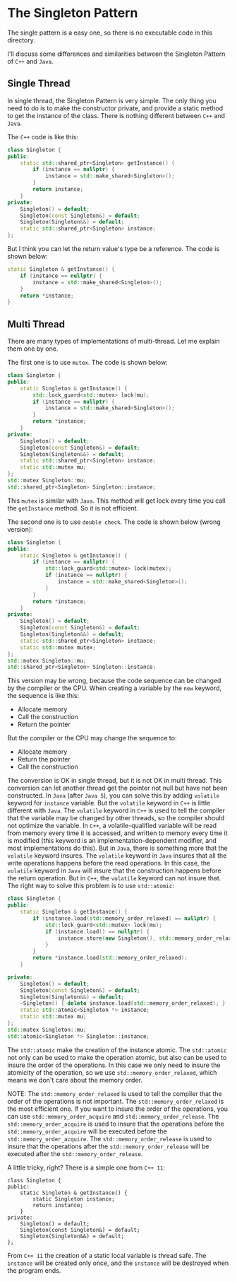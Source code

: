 # The Singleton Pattern
The single pattern is a easy one, so there is no executable code in this directory.

I'll discuss some differences and similarities between the Singleton Pattern of `C++` and `Java`.

## Single Thread
In single thread, the Singleton Pattern is very simple. The only thing you need to do is to make the constructor private, and provide a static method to get the instance of the class. There is nothing different between `C++` and `Java`.

The `C++` code is like this:

```cpp
class Singleton {
public:
    static std::shared_ptr<Singleton> getInstance() {
        if (instance == nullptr) {
            instance = std::make_shared<Singleton>();
        }
        return instance;
    }
private:
    Singleton() = default;
    Singleton(const Singleton&) = default;
    Singleton(Singleton&&) = default;
    static std::shared_ptr<Singleton> instance;
};
```

But I think you can let the return value's type be a reference. The code is shown below:

```cpp
static Singleton & getInstance() {
    if (instance == nullptr) {
        instance = std::make_shared<Singleton>();
    }
    return *instance;
}
```

## Multi Thread
There are many types of implementations of multi-thread. Let me explain them one by one.

The first one is to use `mutex`. The code is shown below:

```cpp
class Singleton {
public:
    static Singleton & getInstance() {
        std::lock_guard<std::mutex> lock(mu);
        if (instance == nullptr) {
            instance = std::make_shared<Singleton>();
        }
        return *instance;
    }
private:
    Singleton() = default;
    Singleton(const Singleton&) = default;
    Singleton(Singleton&&) = default;
    static std::shared_ptr<Singleton> instance;
    static std::mutex mu;
};
std::mutex Singleton::mu;
std::shared_ptr<Singleton> Singleton::instance;
```

This `mutex` is similar with `Java`. This method will get lock every time you call the `getInstance` method. So it is not efficient.

The second one is to use `double check`. The code is shown below (wrong version):

```cpp
class Singleton {
public:
    static Singleton & getInstance() {
        if (instance == nullptr) {
            std::lock_guard<std::mutex> lock(mutex);
            if (instance == nullptr) {
                instance = std::make_shared<Singleton>();
            }
        }
        return *instance;
    }
private:
    Singleton() = default;
    Singleton(const Singleton&) = default;
    Singleton(Singleton&&) = default;
    static std::shared_ptr<Singleton> instance;
    static std::mutex mutex;
};
std::mutex Singleton::mu;
std::shared_ptr<Singleton> Singleton::instance;
```

This version may be wrong, because the code sequence can be changed by the compiler or the CPU. When creating a variable by the `new` keyword, the sequence is like this:
* Allocate memory
* Call the construction
* Return the pointer

But the compiler or the CPU may change the sequence to:
* Allocate memory
* Return the pointer
* Call the construction

The conversion is OK in single thread, but it is not OK in multi thread. This conversion can let another thread get the pointer not null but have not been constructed. In `Java` (after `Java 5`), you can solve this by adding `volatile` keyword for `instance` variable. But the `volatile` keyword in `C++` is little different with `Java`. The `volatile` keyword in `C++` is used to tell the compiler that the variable may be changed by other threads, so the compiler should not optimize the variable. In `C++`, a volatile-qualified variable will be read from memory every time it is accessed, and written to memory every time it is modified (this keyword is an implementation-dependent modifier, and most implementations do this). But in `Java`, there is something more that the `volatile` keyword insures. The `volatile` keyword in `Java` insures that all the write operations happens before the read operations. In this case, the `volatile` keyword in `Java` will insure that the construction happens before the return operation. But in `C++`, the `volatile` keyword can not insure that. The right way to solve this problem is to use `std::atomic`:

```cpp
class Singleton {
public:
    static Singleton & getInstance() {
        if (instance.load(std::memory_order_relaxed) == nullptr) {
            std::lock_guard<std::mutex> lock(mu);
            if (instance.load() == nullptr) {
                instance.store(new Singleton(), std::memory_order_relaxed);
            }
        }
        return *instance.load(std::memory_order_relaxed);
    }

private:
    Singleton() = default;
    Singleton(const Singleton&) = default;
    Singleton(Singleton&&) = default;
    ~Singleton() { delete instance.load(std::memory_order_relaxed); }
    static std::atomic<Singleton *> instance;
    static std::mutex mu;
};
std::mutex Singleton::mu;
std::atomic<Singleton *> Singleton::instance;
```

The `std::atomic` make the creation of the instance atomic. The `std::atomic` not only can be used to make the operation atomic, but also can be used to insure the order of the operations. In this case we only need to insure the atomicity of the operation, so we use `std::memory_order_relaxed`, which means we don't care about the memory order.

NOTE: The `std::memory_order_relaxed` is used to tell the compiler that the order of the operations is not important. The `std::memory_order_relaxed` is the most efficient one. If you want to insure the order of the operations, you can use `std::memory_order_acquire` and `std::memory_order_release`. The `std::memory_order_acquire` is used to insure that the operations before the `std::memory_order_acquire` will be executed before the `std::memory_order_acquire`. The `std::memory_order_release` is used to insure that the operations after the `std::memory_order_release` will be executed after the `std::memory_order_release`.

A little tricky, right? There is a simple one from `C++ 11`:

```cop
class Singleton {
public:
    static Singleton & getInstance() {
        static Singleton instance;
        return instance;
    }
private:
    Singleton() = default;
    Singleton(const Singleton&) = default;
    Singleton(Singleton&&) = default;
};
```

From `C++ 11` the creation of a static local variable is thread safe. The `instance` will be created only once, and the `instance` will be destroyed when the program ends.
